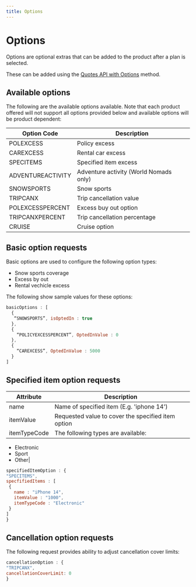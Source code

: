 ```yaml
---
title: Options
---
```


# Options

Options are optional extras that can be added to the product after a plan is selected.

These can be added using the [Quotes API with Options](/openapi/quotes/tag/Quote/paths/~1v1~1%7BbrandCode%7D~1quotewithoptions/post/) method.

## Available options

The following are the available options available. Note that each product offered will not support all options provided below and available options will be product dependent:

| Option Code | Description |
| ----------- | ----------- | 
| POLEXCESS   | Policy excess |
| CAREXCESS   | Rental car excess |
| SPECITEMS | Specified item excess |
| ADVENTUREACTIVITY | Adventure activity (World Nomads only) |
| SNOWSPORTS | Snow sports |
| TRIPCANX | Trip cancellation value |
| POLEXCESSPERCENT | Excess buy out option |
| TRIPCANXPERCENT | Trip cancellation percentage |
| CRUISE | Cruise option |

## Basic option requests

Basic options are used to configure the following option types:

 - Snow sports coverage 
 - Excess by out
 - Rental vechicle excess

The following show sample values for these options:

```javascript
basicOptions : [
  {
   “SNOWSPORTS”, isOptedIn : true
  },
  {
    “POLICYEXCESSPERCENT”, OptedInValue : 0
  },
  {
    “CAREXCESS”, OptedInValue : 5000
  }
]
```

## Specified item option requests

| Attribute | Description |
| ----------- | ----------- | 
| name   | Name of specified item (E.g. 'iphone 14') |
| itemValue | Requested value to cover the specified item option |
| itemTypeCode | The following types are available:
 - Electronic
 - Sport
 - Other|

```javascript
specifiedItemOption : {
"SPECITEMS",
specfifiedItems : [
 {
   name : "iPhone 14", 
   itemValue : "1000",
   itemTypeCode : "Electronic" 
 }
]
}
```

## Cancellation option requests

The following request provides ability to adjust cancellation cover limits:

```javascript
cancellationOption : {
"TRIPCANX",
cancellationCoverLimit: 0
}
``` 

